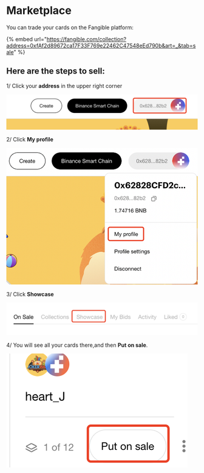 # Marketplace

You can trade your cards on the Fangible platform:

{% embed url="https://fangible.com/collection?address=0xfAf2d89672ca17F33F769e22462C47548eEd790b&art=_&tab=sale" %}

## Here are the steps to sell:

1/ Click your **address** in the upper right corner&#x20;

![](<../.gitbook/assets/image (18).png>)

2/ Click **My profile**&#x20;

![](<../.gitbook/assets/image (16).png>)

3/ Click **Showcase**&#x20;

![](<../.gitbook/assets/image (17).png>)

4/ You will see all your cards there,and then **Put on sale**.

![](<../.gitbook/assets/image (19).png>)
